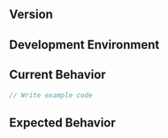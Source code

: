 <!--
Thank you for your contribution.

When it comes to write an issue, please, use the template below.
To use the template is mandatory for submit new issue and we won't reply the issue that without the template.
-->

<!-- TEMPLATE -->

## Version
<!-- Write the version of the grid you are currently using. -->

## Development Environment
<!-- Write the browser type, OS and so on -->

## Current Behavior
<!-- Write a description of the current operation. You can add example code, 'CodePen' or 'jsfiddle' links. -->

```js
// Write example code
```

## Expected Behavior
<!-- Write a description of the future action. -->
